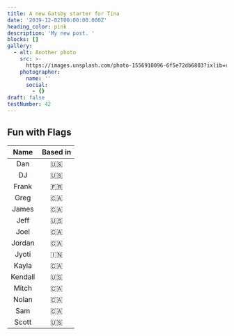 ```yaml
---
title: A new Gatsby starter for Tina
date: '2019-12-02T00:00:00.000Z'
heading_color: pink
description: 'My new post. '
blocks: []
gallery:
  - alt: Another photo
    src: >-
      https://images.unsplash.com/photo-1556910096-6f5e72db6803?ixlib=rb-1.2.1&ixid=eyJhcHBfaWQiOjEyMDd9&auto=format&fit=crop&w=2250&q=80
    photographer:
      name: ''
      social:
        - {}
draft: false
testNumber: 42
---
```

## Fun with Flags

| Name | Based in |
| :---: | :---: |
| Dan | 🇺🇸 |
| DJ | 🇺🇸 |
| Frank | 🇫🇷 |
| Greg | 🇨🇦 |
| James | 🇨🇦 |
| Jeff | 🇺🇸 |
| Joel | 🇨🇦 |
| Jordan | 🇨🇦 |
| Jyoti | 🇮🇳 |
| Kayla | 🇨🇦 |
| Kendall | 🇺🇸 |
| Mitch | 🇨🇦 |
| Nolan | 🇨🇦 |
| Sam | 🇨🇦 |
| Scott | 🇺🇸 |
